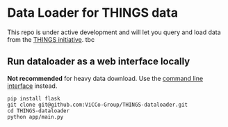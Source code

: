# Data Loader for THINGS data

This repo is under active development and will let you query and load data from the [THINGS initiative](https://things-initiative.org/). tbc

## Run dataloader as a web interface locally

**Not recommended** for heavy data download. Use the [command line interface](https://github.com/ViCCo-Group/THINGS-dataloader_cli) instead. 

`pip install flask`<br>
`git clone git@github.com:ViCCo-Group/THINGS-dataloader.git`<br>
`cd THINGS-dataloader`<br>
`python app/main.py`



